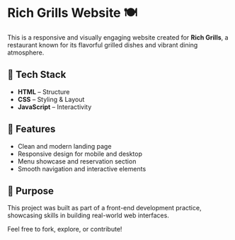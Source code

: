 # Rich Grills Website 🍽️

This is a responsive and visually engaging website created for **Rich Grills**, a restaurant known for its flavorful grilled dishes and vibrant dining atmosphere.

## 🔧 Tech Stack
- **HTML** – Structure
- **CSS** – Styling & Layout
- **JavaScript** – Interactivity

## 🎯 Features
- Clean and modern landing page
- Responsive design for mobile and desktop
- Menu showcase and reservation section
- Smooth navigation and interactive elements

## 📌 Purpose
This project was built as part of a front-end development practice, showcasing skills in building real-world web interfaces.



Feel free to fork, explore, or contribute!
